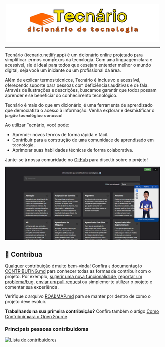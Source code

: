 <div align="center">
  <img src="./assets/img/logo.png">
</div>

---

Tecnário (tecnario.netlify.app) é um dicionário online projetado para simplificar termos complexos da tecnologia. Com uma linguagem clara e acessível, ele é ideal para todos que desejam entender melhor o mundo digital, seja você um iniciante ou um profissional da área.

Além de explicar termos técnicos, Tecnário é inclusivo e acessível, oferecendo suporte para pessoas com deficiências auditivas e de fala. Através de ilustrações e descrições, buscamos garantir que todos possam aprender e se beneficiar do conhecimento tecnológico.

Tecnário é mais do que um dicionário; é uma ferramenta de aprendizado que democratiza o acesso à informação. Venha explorar e desmistificar o jargão tecnológico conosco!

Ao utilizar Tecnário, você pode:

* Aprender novos termos de forma rápida e fácil.
* Contribuir para a construção de uma comunidade de aprendizado em tecnologia.
* Aprimorar suas habilidades técnicas de forma colaborativa.

Junte-se à nossa comunidade no [GitHub](https://github.com/joaomarcosjova/tecnario/discussions) para discutir sobre o projeto!

![Imagem de captura do site do Diciotech](./assets/img/cover.png)

## 🤝 Contribua

Qualquer contribuição é muito bem-vinda! Confira a documentação [CONTRIBUTING.md](CONTRIBUTING.md) para conhecer todas as formas de contribuir com o projeto. Por exemplo, [sugerir uma nova funcionalidade](https://github.com/joaomarcosjova/tecnario/issues/new?assignees=&labels=&template=feature_request.md&title=), [reportar um problema/bug](https://github.com/joaomarcosjova/tecnario/issues/new?assignees=&labels=bug&template=bug_report.md&title=), [enviar um pull request](https://help.github.com/articles/about-pull-requests/) ou simplemente utilizar o projeto e comentar sua experiência.

Verifique o arquivo [ROADMAP.md](ROADMAP.md) para se manter por dentro de como o projeto deve evoluir.

**Trabalhando na sua primeira contribuição?** Confira também o artigo [Como Contribuir para o Open Source](https://opensource.guide/pt/how-to-contribute/).

### Principais pessoas contribuidoras

<a href="https://github.com/joaomarcosjova/tecnario/graphs/contributors">
  <img src="https://contrib.rocks/image?repo=levxyca/diciotech&anon=0&columns=10&max=30" alt="Lista de contribuidores"/>
</a>
